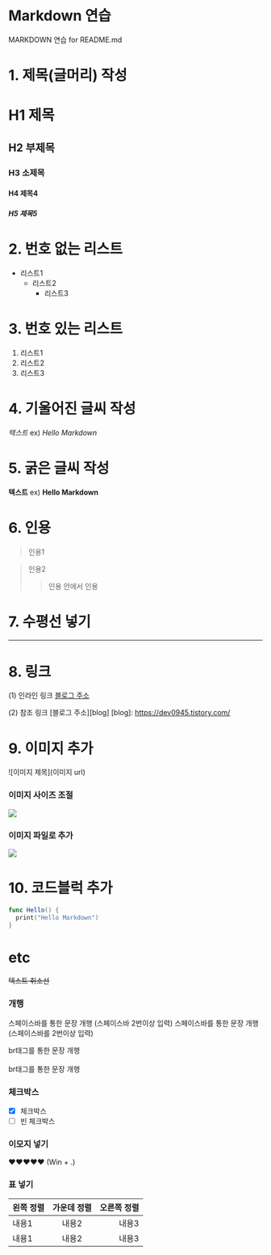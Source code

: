 # Markdown 연습
MARKDOWN 연습 for README.md

# 1. 제목(글머리) 작성
# H1 제목
## H2 부제목
### H3 소제목
#### H4 제목4
##### H5 제목5

# 2. 번호 없는 리스트
* 리스트1
  - 리스트2
    + 리스트3
    
# 3. 번호 있는 리스트
1. 리스트1
2. 리스트2
3. 리스트3

# 4. 기울어진 글씨 작성
*텍스트*   ex) *Hello Markdown*

# 5. 굵은 글씨 작성
**텍스트**   ex) **Hello Markdown**

# 6. 인용
> 인용1

> 인용2
>> 인용 안에서 인용

# 7. 수평선 넣기
---

# 8. 링크
(1) 인라인 링크
[블로그 주소](https://dev0945.tistory.com/)

(2) 참조 링크
[블로그 주소][blog]
[blog]: https://dev0945.tistory.com/

# 9. 이미지 추가
![이미지 제목](이미지 url)

### 이미지 사이즈 조절
<img src="이미지 url" width="" height="">

### 이미지 파일로 추가
<img src="파일명.jpg" width="">

# 10. 코드블럭 추가
```swift
func Hello() {
  print("Hello Markdown")
}
```

# etc
~~텍스트 취소선~~

### 개행
스페이스바를 통한 문장 개행 (스페이스바 2번이상 입력)   스페이스바를 통한 문장 개행 (스페이스바를 2번이상 입력)

br태그를 통한 문장 개행
<br>
<br>
br태그를 통한 문장 개행

### 체크박스
* [x] 체크박스
* [ ] 빈 체크박스

### 이모지 넣기
❤❤❤❤❤ (Win + .)

### 표 넣기
|왼쪽 정렬|가운데 정렬|오른쪽 정렬|
|:---|:---:|---:|
|내용1|내용2|내용3|
|내용1|내용2|내용3|
